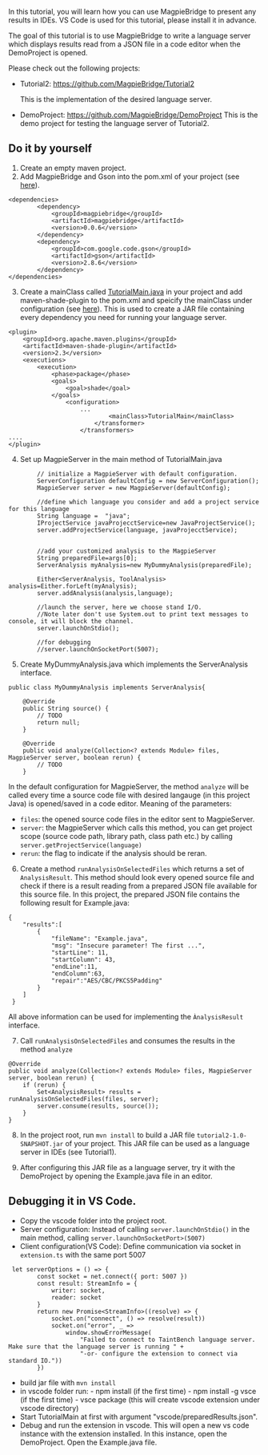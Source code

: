 In this tutorial, you will learn how you can use MagpieBridge to present any results in IDEs. VS Code is used for this tutorial, please install it in advance.

The goal of this tutorial is to use MagpieBridge to write a language server which displays results read from a JSON file in a code editor when the DemoProject is opened.  


Please check out the following projects:

- Tutorial2: https://github.com/MagpieBridge/Tutorial2 

    This is the implementation of the desired language server.

- DemoProject: https://github.com/MagpieBridge/DemoProject 
    This is the demo project for testing the language server of Tutorial2. 

## Do it by yourself

1. Create an empty maven project.  
2. Add MagpieBridge and Gson into the pom.xml of your project (see [here](https://github.com/MagpieBridge/Tutorial2/blob/master/pom.xml)).
~~~
<dependencies>
		<dependency>
			<groupId>magpiebridge</groupId>
			<artifactId>magpiebridge</artifactId>
			<version>0.0.6</version>
		</dependency>
		<dependency>
			<groupId>com.google.code.gson</groupId>
			<artifactId>gson</artifactId>
			<version>2.8.6</version>
		</dependency>
</dependencies>
~~~
3. Create a mainClass called [TutorialMain.java](https://github.com/MagpieBridge/Tutorial2/blob/master/src/main/java/TutorialMain.java) in your project and add maven-shade-plugin to the pom.xml and speicify the mainClass under configuration (see [here](https://github.com/MagpieBridge/Tutorial2/blob/master/pom.xml)). This is used to create a JAR file containing every dependency you need for running your language server. 
~~~
<plugin>
	<groupId>org.apache.maven.plugins</groupId>
	<artifactId>maven-shade-plugin</artifactId>
	<version>2.3</version>
	<executions>
		<execution>
		    <phase>package</phase>
			<goals>
				<goal>shade</goal>
			</goals>
				<configuration>
					...
						    <mainClass>TutorialMain</mainClass>
						</transformer>
					</transformers>
....
</plugin>
~~~

4.  Set up MagpieServer in the main method of TutorialMain.java

   
~~~
        // initialize a MagpieServer with default configuration. 
        ServerConfiguration defaultConfig = new ServerConfiguration();
		MagpieServer server = new MagpieServer(defaultConfig);
		
		//define which language you consider and add a project service for this language
		String language =  "java";
		IProjectService javaProjecctService=new JavaProjectService();
		server.addProjectService(language, javaProjecctService);
		
		
		//add your customized analysis to the MagpieServer 
		String preparedFile=args[0];
		ServerAnalysis myAnalysis=new MyDummyAnalysis(preparedFile);

		Either<ServerAnalysis, ToolAnalysis> analysis=Either.forLeft(myAnalysis);
		server.addAnalysis(analysis,language);
		
		//launch the server, here we choose stand I/O. 
        //Note later don't use System.out to print text messages to console, it will block the channel.  
		server.launchOnStdio();
	
		//for debugging 
		//server.launchOnSocketPort(5007);
~~~

5. Create MyDummyAnalysis.java which implements the ServerAnalysis interface.
~~~
public class MyDummyAnalysis implements ServerAnalysis{

	@Override
	public String source() {
		// TODO 
		return null;
	}

	@Override
	public void analyze(Collection<? extends Module> files, MagpieServer server, boolean rerun) {
		// TODO 
	}

~~~
In the default configuration for MagpieServer, the method `analyze` will be called every time a source code file with desired langauge (in this project Java) is opened/saved in a code editor. 
Meaning of the parameters: 
 - `files`: the opened source code files in the editor sent to MagpieServer.  
 - `server`: the MagpieServer which calls this method, you can get project scope (source code path, library path, class path etc.) by calling `server.getProjectService(language)`
 - `rerun`: the flag to indicate if the analysis should be reran. 

6. Create a method `runAnalysisOnSelectedFiles` which returns a set of `AnalysisResult`. This method should look every opened source file and check if there is a result reading from a prepared JSON file available for this source file. In this project, the prepared JSON file contains the following result for Example.java:
~~~
{   
    "results":[
        {
            "fileName": "Example.java",  
            "msg": "Insecure parameter! The first ...",
            "startLine": 11,
            "startColumn": 43,
			"endLine":11,
			"endColumn":63,
            "repair":"AES/CBC/PKCS5Padding"
        }
    ]
 }
 ~~~
All above information can be used for implementing the `ÀnalysisResult` interface. 

7. Call `runAnalysisOnSelectedFiles` and consumes the results in the method `analyze`
~~~
@Override
public void analyze(Collection<? extends Module> files, MagpieServer server, boolean rerun) {
	if (rerun) {
		Set<AnalysisResult> results = runAnalysisOnSelectedFiles(files, server);
		server.consume(results, source());
    }
}
~~~

8. In the project root, run `mvn install` to build a JAR file `tutorial2-1.0-SNAPSHOT.jar` of your project. This JAR file can be used as a language server in IDEs (see Tutorial1).

9. After configuring this JAR file as a language server, try it with the DemoProject by opening the Example.java file in an editor. 

## Debugging it in VS Code. 
- Copy the vscode folder into the project root.
- Server configuration:  Instead of calling `server.launchOnStdio()` in the main method, calling `server.launchOnSocketPort>(5007)`
- Client configuration(VS Code): Define communication via socket in `extension.ts` with the same port 5007
~~~
 let serverOptions = () => {
		const socket = net.connect({ port: 5007 })
		const result: StreamInfo = {
			writer: socket,
			reader: socket
		}
		return new Promise<StreamInfo>((resolve) => {
			socket.on("connect", () => resolve(result))
			socket.on("error", _ =>
				window.showErrorMessage(
					"Failed to connect to TaintBench language server. Make sure that the language server is running " +
					"-or- configure the extension to connect via standard IO."))
		})
~~~
- build jar file with `mvn install`
- in vscode folder run:
        - npm install (if the first time)
        - npm install -g vsce (if the first time)
        - vsce package (this will create vscode extension under vscode directory)
- Start TutorialMain at first with argument "vscode/preparedResults.json". 
- Debug and run the extension in vscode. This will open a new vs code instance with the extension installed. In this instance, open the DemoProject. Open the Example.java file.  
